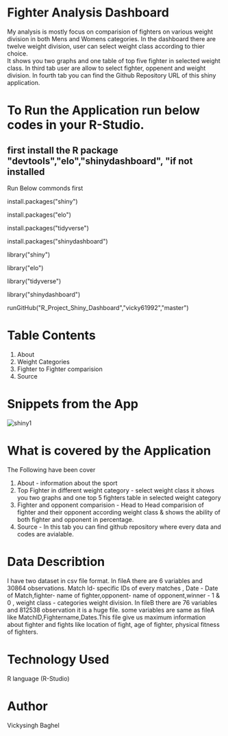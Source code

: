 # Fighter Analysis Dashboard

My analysis is mostly focus on comparision of fighters on various weight division in both Mens and Womens categories.
In the dashboard there are twelve weight division, user can select weight class according to thier choice.  
It shows you two graphs and one table of top five fighter in selected weight class. 
In third tab user are allow to select fighter, oppenent and weight division. 
In fourth tab you can find the Github Repository URL of this shiny application.

# To Run the Application run below codes in your R-Studio.
 ## first install the R package "devtools","elo","shinydashboard", "if not installed
 Run Below commonds first
 
 install.packages("shiny")
 
 install.packages("elo")
 
 install.packages("tidyverse")
 
 install.packages("shinydashboard")
 
 library("shiny")
 
 library("elo")
 
 library("tidyverse")
 
 library("shinydashboard")
 
 runGitHub("R_Project_Shiny_Dashboard","vicky61992","master")

# Table Contents
1. About
2. Weight Categories
3. Fighter to Fighter comparision
4. Source

# Snippets from the App

![shiny1](https://user-images.githubusercontent.com/55536334/114886738-1558cc00-9e08-11eb-97ec-69b843b6fedf.png)




# What is covered by the Application
The Following have been cover 
1. About - information about the sport
2. Top Fighter in different weight category - select weight class it shows you two graphs and one top 5 fighters table in selected weight category 
3. Fighter and opponent comparision - Head to Head comparision of fighter and their opponent according weight class & shows the ability of both fighter and opponent in percentage.
4. Source - In this tab you can find github repository where every data and codes are avialable.




# Data Describtion 

I have two dataset in csv file format. In fileA there are 6 variables and 30864 observations. 
Match Id- specific IDs of every matches , Date - Date of Match,fighter- name of fighter,opponent- name of opponent,winner - 1 & 0 , weight class - categories weight division.
In fileB there are 76 variables and 812538 observation it is a huge file. some variables are same as fileA like MatchID,Fightername,Dates.This file give us maximum information about fighter and fights like location of fight, age of fighter, physical fitness of fighters.


# Technology Used

R language (R-Studio)



# Author
Vickysingh Baghel




